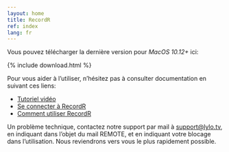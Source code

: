 ```yaml
---
layout: home
title: RecordR
ref: index
lang: fr
---
```


Vous pouvez télécharger la dernière version pour *MacOS 10.12+* ici:

{% include download.html %}

Pour vous aider à l’utiliser, n’hésitez pas à consulter documentation en suivant ces liens:

- [Tutoriel vidéo](https://lylo.screenlight.tv/shares/FQfSGi8AmsviUlTLiQExSPUNzEGNJJiY)
- [Se connecter à RecordR](https://lylo.freshdesk.com/a/solutions/articles/43000568154)
- [Comment utiliser RecordR](https://lylo.freshdesk.com/a/solutions/articles/43000568183)

Un problème technique, contactez notre support par mail à <support@lylo.tv>, en indiquant dans l’objet du mail REMOTE, et en indiquant votre blocage dans l’utilisation. Nous reviendrons vers vous le plus rapidement possible.
